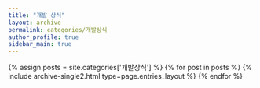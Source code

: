 ```yaml
---
title: "개발 상식"
layout: archive
permalink: categories/개발상식
author_profile: true
sidebar_main: true
---
```


{% assign posts = site.categories['개발상식'] %}
{% for post in posts %} {% include archive-single2.html type=page.entries_layout %} {% endfor %}

